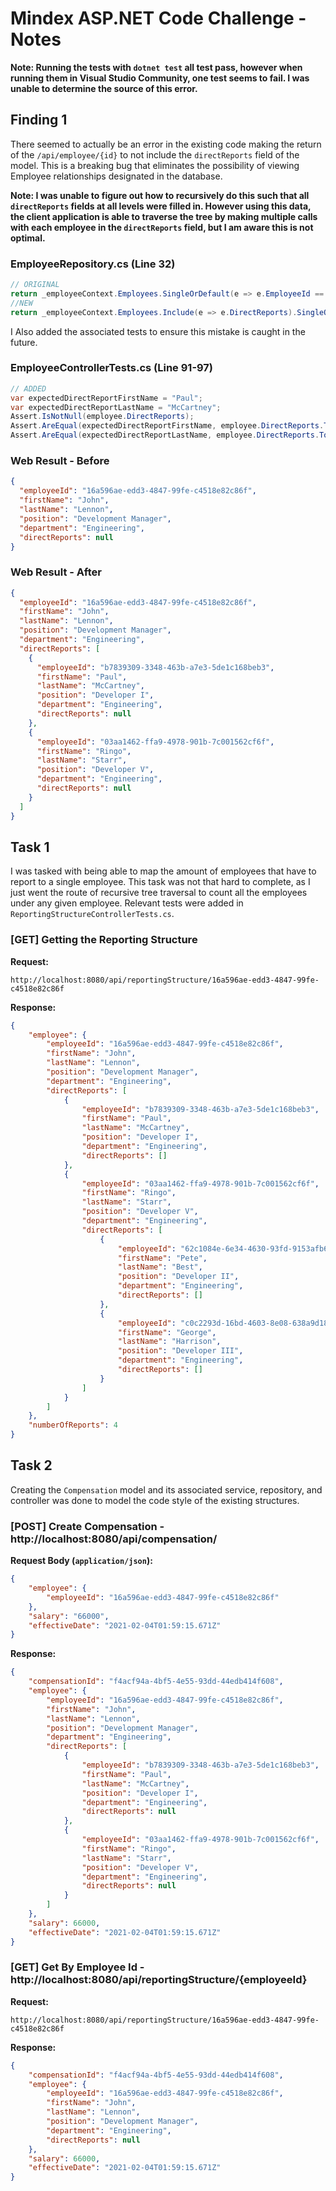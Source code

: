 # Mindex ASP.NET Code Challenge - Notes

**Note: Running the tests with `dotnet test` all test pass, however when running them in Visual Studio Community, one test seems to fail. I was unable to determine the source of this error.**

## Finding 1

There seemed to actually be an error in the existing code making the return of the `/api/employee/{id}` to not include the `directReports` field of the model. This is a breaking bug that eliminates the possibility of viewing Employee relationships designated in the database.

**Note: I was unable to figure out how to recursively do this such that all `directReports` fields at all levels were filled in. However using this data, the client application is able to traverse the tree by making multiple calls with each employee in the `directReports` field, but I am aware this is not optimal.**

### EmployeeRepository.cs (Line 32)
```C#
// ORIGINAL
return _employeeContext.Employees.SingleOrDefault(e => e.EmployeeId == id);
//NEW
return _employeeContext.Employees.Include(e => e.DirectReports).SingleOrDefault(e => e.EmployeeId == id);
```

I Also added the associated tests to ensure this mistake is caught in the future.

### EmployeeControllerTests.cs (Line 91-97)
```C#
// ADDED
var expectedDirectReportFirstName = "Paul";
var expectedDirectReportLastName = "McCartney";
Assert.IsNotNull(employee.DirectReports);
Assert.AreEqual(expectedDirectReportFirstName, employee.DirectReports.ToArray()[0].FirstName);
Assert.AreEqual(expectedDirectReportLastName, employee.DirectReports.ToArray()[0].LastName);
```

### Web Result - Before
```json
{
  "employeeId": "16a596ae-edd3-4847-99fe-c4518e82c86f",
  "firstName": "John",
  "lastName": "Lennon",
  "position": "Development Manager",
  "department": "Engineering",
  "directReports": null
}
```

### Web Result - After
```json
{
  "employeeId": "16a596ae-edd3-4847-99fe-c4518e82c86f",
  "firstName": "John",
  "lastName": "Lennon",
  "position": "Development Manager",
  "department": "Engineering",
  "directReports": [
    {
      "employeeId": "b7839309-3348-463b-a7e3-5de1c168beb3",
      "firstName": "Paul",
      "lastName": "McCartney",
      "position": "Developer I",
      "department": "Engineering",
      "directReports": null
    },
    {
      "employeeId": "03aa1462-ffa9-4978-901b-7c001562cf6f",
      "firstName": "Ringo",
      "lastName": "Starr",
      "position": "Developer V",
      "department": "Engineering",
      "directReports": null
    }
  ]
}
```

## Task 1

I was tasked with being able to map the amount of employees that have to report to a single employee. This task was not that hard to complete, as I just went the route of recursive tree traversal to count all the employees under any given employee. Relevant tests were added in `ReportingStructureControllerTests.cs`.

### [GET] Getting the Reporting Structure

**Request:**
```
http://localhost:8080/api/reportingStructure/16a596ae-edd3-4847-99fe-c4518e82c86f
```

**Response:**
```json
{
    "employee": {
        "employeeId": "16a596ae-edd3-4847-99fe-c4518e82c86f",
        "firstName": "John",
        "lastName": "Lennon",
        "position": "Development Manager",
        "department": "Engineering",
        "directReports": [
            {
                "employeeId": "b7839309-3348-463b-a7e3-5de1c168beb3",
                "firstName": "Paul",
                "lastName": "McCartney",
                "position": "Developer I",
                "department": "Engineering",
                "directReports": []
            },
            {
                "employeeId": "03aa1462-ffa9-4978-901b-7c001562cf6f",
                "firstName": "Ringo",
                "lastName": "Starr",
                "position": "Developer V",
                "department": "Engineering",
                "directReports": [
                    {
                        "employeeId": "62c1084e-6e34-4630-93fd-9153afb65309",
                        "firstName": "Pete",
                        "lastName": "Best",
                        "position": "Developer II",
                        "department": "Engineering",
                        "directReports": []
                    },
                    {
                        "employeeId": "c0c2293d-16bd-4603-8e08-638a9d18b22c",
                        "firstName": "George",
                        "lastName": "Harrison",
                        "position": "Developer III",
                        "department": "Engineering",
                        "directReports": []
                    }
                ]
            }
        ]
    },
    "numberOfReports": 4
}
```

## Task 2

Creating the `Compensation` model and its associated service, repository, and controller was done to model the code style of the existing structures.

### [POST] Create Compensation - http://localhost:8080/api/compensation/

**Request Body (`application/json`):**
```json
{
    "employee": {
        "employeeId": "16a596ae-edd3-4847-99fe-c4518e82c86f"
    },
    "salary": "66000",
    "effectiveDate": "2021-02-04T01:59:15.671Z"
}
```

**Response:**
```json
{
    "compensationId": "f4acf94a-4bf5-4e55-93dd-44edb414f608",
    "employee": {
        "employeeId": "16a596ae-edd3-4847-99fe-c4518e82c86f",
        "firstName": "John",
        "lastName": "Lennon",
        "position": "Development Manager",
        "department": "Engineering",
        "directReports": [
            {
                "employeeId": "b7839309-3348-463b-a7e3-5de1c168beb3",
                "firstName": "Paul",
                "lastName": "McCartney",
                "position": "Developer I",
                "department": "Engineering",
                "directReports": null
            },
            {
                "employeeId": "03aa1462-ffa9-4978-901b-7c001562cf6f",
                "firstName": "Ringo",
                "lastName": "Starr",
                "position": "Developer V",
                "department": "Engineering",
                "directReports": null
            }
        ]
    },
    "salary": 66000,
    "effectiveDate": "2021-02-04T01:59:15.671Z"
}
```

### [GET] Get By Employee Id - http://localhost:8080/api/reportingStructure/{employeeId}

**Request:**
```
http://localhost:8080/api/reportingStructure/16a596ae-edd3-4847-99fe-c4518e82c86f
```

**Response:**
```json
{
    "compensationId": "f4acf94a-4bf5-4e55-93dd-44edb414f608",
    "employee": {
        "employeeId": "16a596ae-edd3-4847-99fe-c4518e82c86f",
        "firstName": "John",
        "lastName": "Lennon",
        "position": "Development Manager",
        "department": "Engineering",
        "directReports": null
    },
    "salary": 66000,
    "effectiveDate": "2021-02-04T01:59:15.671Z"
}
```
